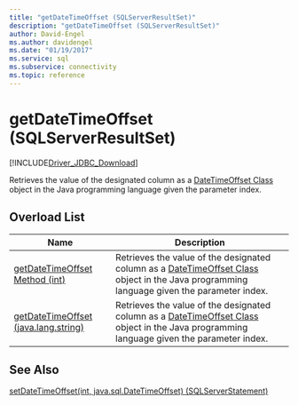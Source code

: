 ```yaml
---
title: "getDateTimeOffset (SQLServerResultSet)"
description: "getDateTimeOffset (SQLServerResultSet)"
author: David-Engel
ms.author: davidengel
ms.date: "01/19/2017"
ms.service: sql
ms.subservice: connectivity
ms.topic: reference
---
```

# getDateTimeOffset (SQLServerResultSet)
[!INCLUDE[Driver_JDBC_Download](../../../includes/driver_jdbc_download.md)]

  Retrieves the value of the designated column as a [DateTimeOffset Class](../../../connect/jdbc/reference/datetimeoffset-class.md) object in the Java programming language given the parameter index.  
  
## Overload List  
  
|Name|Description|  
|----------|-----------------|  
|[getDateTimeOffset Method (int)](../../../connect/jdbc/reference/getdatetimeoffset-int-sqlserverresultset.md)|Retrieves the value of the designated column as a [DateTimeOffset Class](../../../connect/jdbc/reference/datetimeoffset-class.md) object in the Java programming language given the parameter index.|  
|[getDateTimeOffset (java.lang.string)](../../../connect/jdbc/reference/getdatetimeoffset-java-lang-string-sqlserverresultset.md)|Retrieves the value of the designated column as a [DateTimeOffset Class](../../../connect/jdbc/reference/datetimeoffset-class.md) object in the Java programming language given the parameter index.|  
  
## See Also  
 [setDateTimeOffset&#40;int, java.sql.DateTimeOffset&#41; &#40;SQLServerStatement&#41;](../../../connect/jdbc/reference/setdatetimeoffset-int-java-sql-datetimeoffset-sqlserverstatement.md)  
  
  
